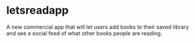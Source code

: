 # letsreadapp
A new commercial app that will let users add books to their saved library and see a social feed of what other books people are reading. 
